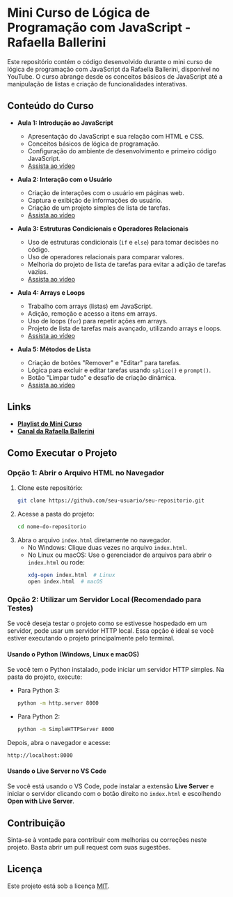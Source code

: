 # Mini Curso de Lógica de Programação com JavaScript - Rafaella Ballerini

Este repositório contém o código desenvolvido durante o mini curso de lógica de programação com JavaScript da Rafaella Ballerini, disponível no YouTube. O curso abrange desde os conceitos básicos de JavaScript até a manipulação de listas e criação de funcionalidades interativas.

## Conteúdo do Curso

* **Aula 1: Introdução ao JavaScript**
    * Apresentação do JavaScript e sua relação com HTML e CSS.
    * Conceitos básicos de lógica de programação.
    * Configuração do ambiente de desenvolvimento e primeiro código JavaScript.
    * [Assista ao vídeo](https://www.youtube.com/watch?v=Z7mnxUI4u00&list=PLhkO7OMKgT_rRK3qvJsZAy3jrkupOxD_h&index=6&pp=iAQB)

* **Aula 2: Interação com o Usuário**
    * Criação de interações com o usuário em páginas web.
    * Captura e exibição de informações do usuário.
    * Criação de um projeto simples de lista de tarefas.
    * [Assista ao vídeo](https://www.youtube.com/watch?v=kwOPAQJDGyI&list=PLhkO7OMKgT_rRK3qvJsZAy3jrkupOxD_h&index=5&pp=iAQB)

* **Aula 3: Estruturas Condicionais e Operadores Relacionais**
    * Uso de estruturas condicionais (`if` e `else`) para tomar decisões no código.
    * Uso de operadores relacionais para comparar valores.
    * Melhoria do projeto de lista de tarefas para evitar a adição de tarefas vazias.
    * [Assista ao vídeo](https://www.youtube.com/watch?v=c-D7uV2CiFQ&list=PLhkO7OMKgT_rRK3qvJsZAy3jrkupOxD_h&index=3&pp=iAQB)

* **Aula 4: Arrays e Loops**
    * Trabalho com arrays (listas) em JavaScript.
    * Adição, remoção e acesso a itens em arrays.
    * Uso de loops (`for`) para repetir ações em arrays.
    * Projeto de lista de tarefas mais avançado, utilizando arrays e loops.
    * [Assista ao vídeo](https://www.youtube.com/watch?v=IuCZPOk5EXo&list=PLhkO7OMKgT_rRK3qvJsZAy3jrkupOxD_h&index=2&pp=iAQB)

* **Aula 5: Métodos de Lista**
    * Criação de botões "Remover" e "Editar" para tarefas.
    * Lógica para excluir e editar tarefas usando `splice()` e `prompt()`.
    * Botão "Limpar tudo" e desafio de criação dinâmica.
    * [Assista ao vídeo](https://www.youtube.com/watch?v=RjfhRZXB_U8&list=PLhkO7OMKgT_rRK3qvJsZAy3jrkupOxD_h&index=1&pp=iAQB)

## Links

* **[Playlist do Mini Curso](https://www.youtube.com/playlist?list=PLhkO7OMKgT_rRK3qvJsZAy3jrkupOxD_h)**
* **[Canal da Rafaella Ballerini](https://www.youtube.com/@rafaellaballerini)**

## Como Executar o Projeto

### Opção 1: Abrir o Arquivo HTML no Navegador

1. Clone este repositório:
   ```bash
   git clone https://github.com/seu-usuario/seu-repositorio.git
   ```
2. Acesse a pasta do projeto:
   ```bash
   cd nome-do-repositorio
   ```
3. Abra o arquivo `index.html` diretamente no navegador.
   * No Windows: Clique duas vezes no arquivo `index.html`.
   * No Linux ou macOS: Use o gerenciador de arquivos para abrir o `index.html` ou rode:
     ```bash
     xdg-open index.html  # Linux
     open index.html  # macOS
     ```

### Opção 2: Utilizar um Servidor Local (Recomendado para Testes)
Se você deseja testar o projeto como se estivesse hospedado em um servidor, pode usar um servidor HTTP local. Essa opção é ideal se você estiver executando o projeto principalmente pelo terminal.

#### Usando o Python (Windows, Linux e macOS)

Se você tem o Python instalado, pode iniciar um servidor HTTP simples. Na pasta do projeto, execute:

* Para Python 3:
  ```bash
  python -m http.server 8000
  ```
* Para Python 2:
  ```bash
  python -m SimpleHTTPServer 8000
  ```

Depois, abra o navegador e acesse:
```
http://localhost:8000
```

#### Usando o Live Server no VS Code
Se você está usando o VS Code, pode instalar a extensão **Live Server** e iniciar o servidor clicando com o botão direito no `index.html` e escolhendo **Open with Live Server**.

## Contribuição

Sinta-se à vontade para contribuir com melhorias ou correções neste projeto. Basta abrir um pull request com suas sugestões.

## Licença

Este projeto está sob a licença [MIT](https://opensource.org/licenses/MIT).

